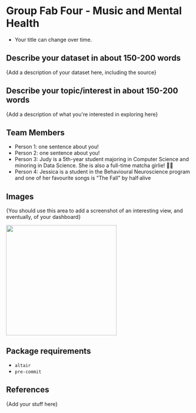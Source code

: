 # Group Fab Four - Music and Mental Health

- Your title can change over time.

## Describe your dataset in about 150-200 words

{Add a description of your dataset here, including the source}

## Describe your topic/interest in about 150-200 words

{Add a description of what you're interested in exploring here}

## Team Members

- Person 1: one sentence about you!
- Person 2: one sentence about you!
- Person 3: Judy is a 5th-year student majoring in Computer Science and minoring in Data Science. She is also a full-time matcha girlie! 🍵💚
- Person 4: Jessica is a student in the Behavioural Neuroscience program and one of her favourite songs is "The Fall" by half·alive

## Images

{You should use this area to add a screenshot of an interesting view, and eventually, of your dashboard}

<img src ="images/test.jpg" width="300px">

## Package requirements

- `altair`
- `pre-commit`

## References

{Add your stuff here}



